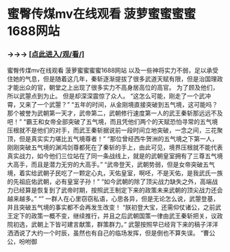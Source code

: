# 蜜臀传煤mv在线观看 菠萝蜜蜜蜜蜜1688网站

### →→→ <a href="http://3t3e.com/index.html">[点此进入/观/看/]</a>

蜜臀传煤mv在线观看 菠萝蜜蜜蜜蜜1688网站
以及一些神将实力不弱，足以承受住她的气息，但是随着这几年，秦斩逐渐提拔了很多武道天赋有限，但是治国理政才能出众的官，朝堂之上出现了很多实力不高身居高位的高官。
    为了顾及他们，所以武曌点到为止。
    但是却深深震惊了众人。
    “这怎么可能，刚走了一个武冲霄，又来了一个武曌？”
    “五年的时间，从金刚境直接突破到五气境，这可能吗？那个被誉为武朝第一天才，武帝第二，武朝修行速度第一人的武王秦斩那远远不及吧！”
    “霸王和女帝全部突破了五气境，而且凭他们两个的天赋恐怕寻常的五气境压根就不是他们的对手，而武王秦斩据说前一段时间立地突破，一念之间，三花聚顶，但是真实实力堪比五气境尊者！”
    “那位曾经西牛贺洲的五气境之下第一人，刚刚突破五气境的渊鸿剑尊都死在了秦斩的手上，由此可见，境界压根就不能代表真实战力，如今他们三位站在了同一条战线上，就是的武朝皇室拥有了三尊五气境大高手，而且是潜力无穷的大高手。”
    “武帝登天，武朝势弱，但是女帝突破五气境，着实给武朝子民吃了一颗定心丸，天佑皇室，啊呸，不是天佑，是我武氏一族的先祖庇佑武朝，必有皇室子孙！”
    “如今武朝的除了顶尖战力缺失之外，高端战力已经算是恢复到了武帝时期，按照武王制定下来的政策未来武朝的顶尖战力还会越来越多。”
    “”
    一群人在心里窃窃私语，心思各异，但是无论怎么说，武曌登基，并且突破五气境的事实都不会再发生改变！
    “朕初登大宝，还需仰仗诸公，之前武王定下的政策一概不变，继续推行，并且之后武朝国策一律由武王秦斩把关，议政院初选，武朝上下皆可建言献策，群策群力。”
    武曌按照早已经背下来的稿子洋洋洒洒说了大约一个时辰，虽然也有自己的临场发挥，但是倒也不算失误。
    “曹公公，吩咐御
